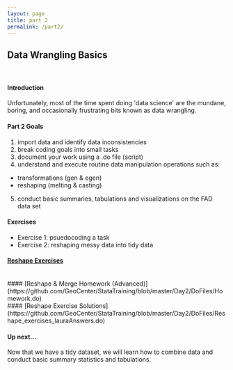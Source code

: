 ```yaml
---
layout: page
title: part 2
permalink: /part2/
---
```


## Data Wrangling Basics
<br>


#### Introduction    
Unfortunately, most of the time spent doing 'data science' are the mundane, boring, and occasionally frustrating bits known as data wrangling.  


####  Part 2 Goals   
1. import data and identify data inconsistencies
2. break coding goals into small tasks
3. document your work using a .do file (script)
4. understand and execute routine data manipulation operations such as:  
- transformations (gen & egen)
- reshaping (melting & casting)
5. conduct basic summaries, tabulations and visualizations on the FAD data set

#### Exercises   
- Exercise 1: psuedocoding a task 
- Exercise 2: reshaping messy data into tidy data  



#### [Reshape Exercises](https://github.com/GeoCenter/StataTraining/blob/master/Day2/DoFiles/Reshape_Homework.do)  
<br>
#### [Reshape & Merge Homework (Advanced)](https://github.com/GeoCenter/StataTraining/blob/master/Day2/DoFiles/Homework.do)  
<br>
#### [Reshape Exercise Solutions](https://github.com/GeoCenter/StataTraining/blob/master/Day2/DoFiles/Reshape_exercises_lauraAnswers.do)  
<br>

#### Up next...
Now that we have a tidy dataset, we will learn how to combine data and conduct basic summary statistics and tabulations.
